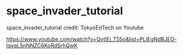 # space_invader_tutorial
space_invader_tutorial
credit: TokyoEdTech on Youtube

https://www.youtube.com/watch?v=QvtlEj_T55o&list=PLlEgNdBJEO-lqvqL5nNNZC6KoRdSrhQwK
